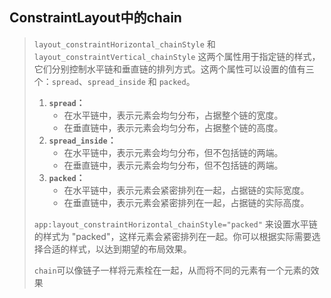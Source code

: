 ## ConstraintLayout中的chain

> `layout_constraintHorizontal_chainStyle` 和 `layout_constraintVertical_chainStyle` 这两个属性用于指定链的样式，它们分别控制水平链和垂直链的排列方式。这两个属性可以设置的值有三个：`spread`、`spread_inside` 和 `packed`。
>
> 1. **`spread`：**
>    - 在水平链中，表示元素会均匀分布，占据整个链的宽度。
>    - 在垂直链中，表示元素会均匀分布，占据整个链的高度。
> 2. **`spread_inside`：**
>    - 在水平链中，表示元素会均匀分布，但不包括链的两端。
>    - 在垂直链中，表示元素会均匀分布，但不包括链的两端。
> 3. **`packed`：**
>    - 在水平链中，表示元素会紧密排列在一起，占据链的实际宽度。
>    - 在垂直链中，表示元素会紧密排列在一起，占据链的实际高度。
>
>  `app:layout_constraintHorizontal_chainStyle="packed"` 来设置水平链的样式为 "packed"，这样元素会紧密排列在一起。你可以根据实际需要选择合适的样式，以达到期望的布局效果。
>
> `chain`可以像链子一样将元素栓在一起，从而将不同的元素有一个元素的效果

